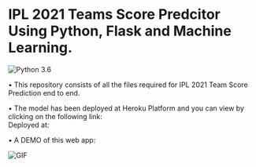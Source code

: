 # IPL 2021 Teams Score Predcitor Using Python, Flask and Machine Learning.
![Python 3.6](https://img.shields.io/badge/Python-3.6-brightgreen.svg)

• This repository consists of all the files required for IPL 2021 Team Score Prediction end to end.

• The model has been deployed at Heroku Platform and you can view by clicking on the following link:<br />
Deployed at: 

• A DEMO of this web app:

 ![GIF](ipl-score-prediction.gif)

